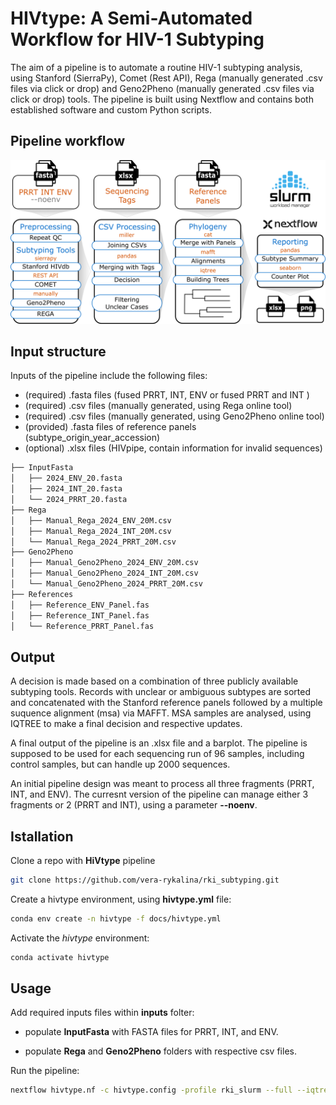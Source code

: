 # HIVtype: A Semi-Automated Workflow for HIV-1 Subtyping

The aim of a pipeline is to automate a routine HIV-1 subtyping analysis, using Stanford (SierraPy), Comet (Rest API), Rega (manually generated .csv files via click or drop) and Geno2Pheno (manually generated .csv files via click or drop) tools. The pipeline is built using Nextflow and contains both established software and custom Python scripts. 

## Pipeline workflow
![Plot](docs/images/subtyping_pipeline.png)


## Input structure
Inputs of the pipeline include the following files:

- (required) .fasta files (fused PRRT, INT, ENV or fused PRRT and INT )
- (required) .csv files (manually generated, using Rega online tool)
- (required) .csv files (manually generated, using Geno2Pheno online tool)
- (provided) .fasta files of reference panels (subtype_origin_year_accession)
- (optional) .xlsx files (HIVpipe, contain information for invalid sequences)

  
```sh
├── InputFasta
│   ├── 2024_ENV_20.fasta
│   ├── 2024_INT_20.fasta
│   └── 2024_PRRT_20.fasta
├── Rega
│   ├── Manual_Rega_2024_ENV_20M.csv
│   ├── Manual_Rega_2024_INT_20M.csv
│   └── Manual_Rega_2024_PRRT_20M.csv
├── Geno2Pheno
│   ├── Manual_Geno2Pheno_2024_ENV_20M.csv
│   ├── Manual_Geno2Pheno_2024_INT_20M.csv
│   └── Manual_Geno2Pheno_2024_PRRT_20M.csv
├── References
│   ├── Reference_ENV_Panel.fas
│   ├── Reference_INT_Panel.fas
│   └── Reference_PRRT_Panel.fas
```

## Output
A decision is made based on a combination of three publicly available subtyping tools. Records with unclear or ambiguous subtypes are sorted and concatenated with the Stanford reference panels followed by a multiple suquence alignment (msa) via MAFFT. MSA samples are analysed, using IQTREE to make a final decision and respective updates.

A final output of the pipeline is an .xlsx file and a barplot. The pipeline is supposed to be used for each sequencing run of 96 samples, including control samples, but can handle up 2000 sequences. 

An initial pipeline design was meant to process all three fragments (PRRT, INT, and ENV). The curresnt version of the pipeline can manage either 3 fragments or 2 (PRRT and INT), using a parameter **--noenv**.

## Istallation

Clone a repo with **HiVtype** pipeline

```sh
git clone https://github.com/vera-rykalina/rki_subtyping.git
```

Create a hivtype environment, using **hivtype.yml** file:

```sh
conda env create -n hivtype -f docs/hivtype.yml
```

Activate the *hivtype* environment:
```sh
conda activate hivtype
```

## Usage

Add required inputs files within **inputs** folter: 

- populate **InputFasta** with FASTA files for PRRT, INT, and ENV.

- populate **Rega** and **Geno2Pheno** folders with respective csv files.


Run the pipeline: 

```sh
nextflow hivtype.nf -c hivtype.config -profile rki_slurm --full --iqtree --report --outdir 2024 -resume
```